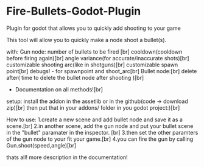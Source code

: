 # Fire-Bullets-Godot-Plugin
Plugin for godot that allows you to quickly add shooting to your game

This tool will allow you to quickly make a node shoot a bullet(s).

with:
  Gun node:
    number of bullets to be fired [br]
    cooldown(cooldown before firing again)[br]
    angle variance(for accurate/inaccurate shots)[br]
    customizable shooting arc(like in shotguns)[br]
    customizable spawn point[br]
    debugs! - for spawnpoint and shoot_arc[br]
  Bullet node:[br]
    delete after( time to delete the bullet node after shooting )[br]
  
  + Documentation  on all methods![br]

setup:
install the addon in the assetlib or in the github(code -> download zip)[br]
then put that in your addons/ folder in you godot project:)[br]

How to use:
1.create a new scene and add bullet node and save it as a scene.[br]
2.in another scene, add the gun node and put your bullet scene in the "bullet" paramater in the inspector. [br]
3.then set the other paramters of the gun node to your fit your game.[br]
4.you can fire the gun by calling Gun.shoot(speed,angle)[br]

thats all! more description in the documentation!
